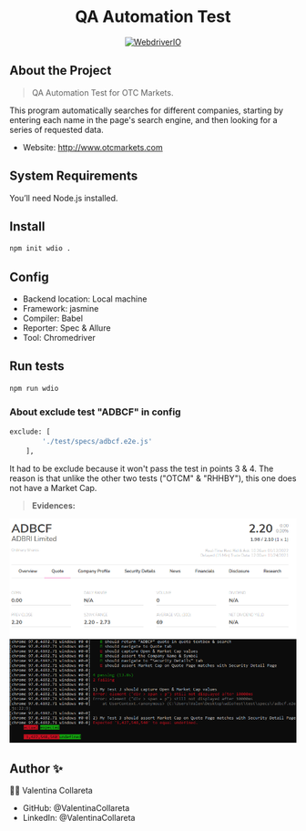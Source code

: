 <h1 align="center">QA Automation Test</h1>

<p align="center">
  <a href="https://webdriver.io/">
      <img alt="WebdriverIO" src="https://img.shields.io/badge/tested%20with-webdriver.io-%23ea5906">
  </a>
</p>

## About the Project

> QA Automation Test for OTC Markets.

 This program automatically searches for different companies, starting by entering each name in the page's search engine, and then looking for a series of requested data.
 - Website: http://www.otcmarkets.com

## System Requirements

You’ll need Node.js installed.

## Install

```sh
npm init wdio .
```

## Config

- Backend location: Local machine
- Framework: jasmine
- Compiler: Babel
- Reporter: Spec & Allure
- Tool: Chromedriver

## Run tests

```sh
npm run wdio
```

### About exclude test "ADBCF" in config

```sh
exclude: [
        './test/specs/adbcf.e2e.js'
    ],
```
It had to be exclude because it won't pass the test in points 3 & 4. The reason is that unlike the other two tests ("OTCM" & "RHHBY"), this one does not have a Market Cap.

> **Evidences:**
<img src="src/img/ADBCF_Not_Have_Market_Cap.png" alt="Screenshot 1">
<img src="src/img/ADBCF_Not_Have_Market_Cap_2.png" width="880" alt="Screenshot 2">

## Author ✨

:woman_technologist: Valentina Collareta
* GitHub: @ValentinaCollareta
* LinkedIn: @ValentinaCollareta